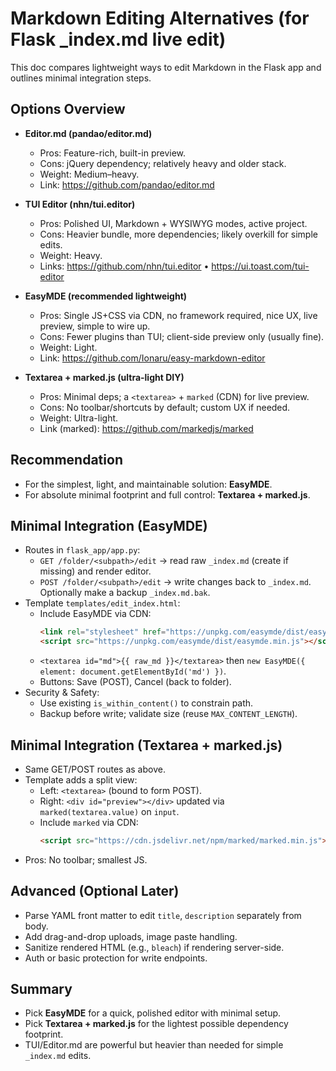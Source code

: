 # Markdown Editing Alternatives (for Flask _index.md live edit)

This doc compares lightweight ways to edit Markdown in the Flask app and outlines minimal integration steps.

## Options Overview

- **Editor.md (pandao/editor.md)**
  - Pros: Feature-rich, built-in preview.
  - Cons: jQuery dependency; relatively heavy and older stack.
  - Weight: Medium–heavy.
  - Link: https://github.com/pandao/editor.md

- **TUI Editor (nhn/tui.editor)**
  - Pros: Polished UI, Markdown + WYSIWYG modes, active project.
  - Cons: Heavier bundle, more dependencies; likely overkill for simple edits.
  - Weight: Heavy.
  - Links: https://github.com/nhn/tui.editor • https://ui.toast.com/tui-editor

- **EasyMDE (recommended lightweight)**
  - Pros: Single JS+CSS via CDN, no framework required, nice UX, live preview, simple to wire up.
  - Cons: Fewer plugins than TUI; client-side preview only (usually fine).
  - Weight: Light.
  - Link: https://github.com/Ionaru/easy-markdown-editor

- **Textarea + marked.js (ultra-light DIY)**
  - Pros: Minimal deps; a `<textarea>` + `marked` (CDN) for live preview.
  - Cons: No toolbar/shortcuts by default; custom UX if needed.
  - Weight: Ultra-light.
  - Link (marked): https://github.com/markedjs/marked

## Recommendation

- For the simplest, light, and maintainable solution: **EasyMDE**.
- For absolute minimal footprint and full control: **Textarea + marked.js**.

## Minimal Integration (EasyMDE)

- Routes in `flask_app/app.py`:
  - `GET /folder/<subpath>/edit` → read raw `_index.md` (create if missing) and render editor.
  - `POST /folder/<subpath>/edit` → write changes back to `_index.md`. Optionally make a backup `_index.md.bak`.
- Template `templates/edit_index.html`:
  - Include EasyMDE via CDN:
    ```html
    <link rel="stylesheet" href="https://unpkg.com/easymde/dist/easymde.min.css">
    <script src="https://unpkg.com/easymde/dist/easymde.min.js"></script>
    ```
  - `<textarea id="md">{{ raw_md }}</textarea>` then `new EasyMDE({ element: document.getElementById('md') })`.
  - Buttons: Save (POST), Cancel (back to folder).
- Security & Safety:
  - Use existing `is_within_content()` to constrain path.
  - Backup before write; validate size (reuse `MAX_CONTENT_LENGTH`).

## Minimal Integration (Textarea + marked.js)

- Same GET/POST routes as above.
- Template adds a split view:
  - Left: `<textarea>` (bound to form POST).
  - Right: `<div id="preview"></div>` updated via `marked(textarea.value)` on `input`.
  - Include `marked` via CDN:
    ```html
    <script src="https://cdn.jsdelivr.net/npm/marked/marked.min.js"></script>
    ```
- Pros: No toolbar; smallest JS.

## Advanced (Optional Later)

- Parse YAML front matter to edit `title`, `description` separately from body.
- Add drag-and-drop uploads, image paste handling.
- Sanitize rendered HTML (e.g., `bleach`) if rendering server-side.
- Auth or basic protection for write endpoints.

## Summary

- Pick **EasyMDE** for a quick, polished editor with minimal setup.
- Pick **Textarea + marked.js** for the lightest possible dependency footprint.
- TUI/Editor.md are powerful but heavier than needed for simple `_index.md` edits.
